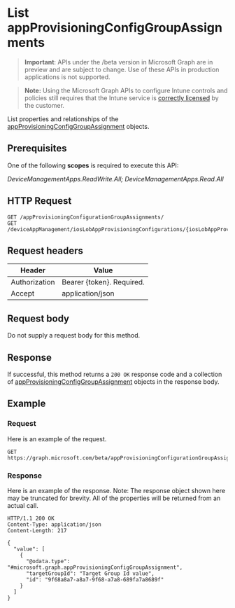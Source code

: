 ﻿# List appProvisioningConfigGroupAssignments

> **Important**: APIs under the /beta version in Microsoft Graph are in preview and are subject to change. Use of these APIs in production applications is not supported.

> **Note:** Using the Microsoft Graph APIs to configure Intune controls and policies still requires that the Intune service is [correctly licensed](https://go.microsoft.com/fwlink/?linkid=839381) by the customer.

List properties and relationships of the [appProvisioningConfigGroupAssignment](../resources/intune_apps_appprovisioningconfiggroupassignment.md) objects.
## Prerequisites
One of the following **scopes** is required to execute this API:

*DeviceManagementApps.ReadWrite.All; DeviceManagementApps.Read.All*
## HTTP Request
<!-- {
  "blockType": "ignored"
}
-->
```http
GET /appProvisioningConfigurationGroupAssignments/
GET /deviceAppManagement/iosLobAppProvisioningConfigurations/{iosLobAppProvisioningConfigurationId}/groupAssignments/
```

## Request headers
|Header|Value|
|---|---|
|Authorization|Bearer {token}. Required.|
|Accept|application/json|

## Request body
Do not supply a request body for this method.

## Response
If successful, this method returns a `200 OK` response code and a collection of [appProvisioningConfigGroupAssignment](../resources/intune_apps_appprovisioningconfiggroupassignment.md) objects in the response body.

## Example
### Request
Here is an example of the request.
```http
GET https://graph.microsoft.com/beta/appProvisioningConfigurationGroupAssignments/
```

### Response
Here is an example of the response. Note: The response object shown here may be truncated for brevity. All of the properties will be returned from an actual call.
```http
HTTP/1.1 200 OK
Content-Type: application/json
Content-Length: 217

{
  "value": [
    {
      "@odata.type": "#microsoft.graph.appProvisioningConfigGroupAssignment",
      "targetGroupId": "Target Group Id value",
      "id": "9f68a8a7-a8a7-9f68-a7a8-689fa7a8689f"
    }
  ]
}
```



